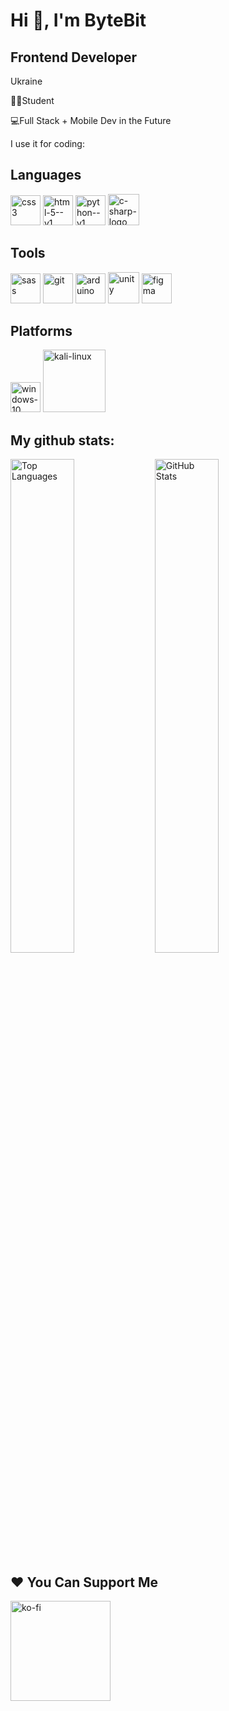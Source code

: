 <h1>Hi 👋, I'm ByteBit</h1>
<h2>Frontend Developer</h2>
<p>Ukraine</p>
<p>👨‍🎓Student</p>
<p>💻Full Stack + Mobile Dev in the Future</p>
<p>I use it for coding:</p>
<h2>Languages</h2>
<p>
  <img width="48" height="48" src="https://img.icons8.com/color/48/css3.png" alt="css3"/>
  <img width="48" height="48" src="https://img.icons8.com/color/48/html-5--v1.png" alt="html-5--v1"/>
  <img width="48" height="48" src="https://img.icons8.com/color/48/python--v1.png" alt="python--v1"/>
  <img width="50" height="50" src="https://img.icons8.com/ios-filled/50/c-sharp-logo.png" alt="c-sharp-logo"/>
</p>

<h2>Tools</h2>
<p>
  <img width="48" height="48" src="https://img.icons8.com/color/48/sass.png" alt="sass"/>
  <img width="48" height="48" src="https://img.icons8.com/color/48/git.png" alt="git"/>
  <img width="48" height="48" src="https://img.icons8.com/color/48/arduino.png" alt="arduino"/>
  <img width="50" height="50" src="https://img.icons8.com/ios/50/unity.png" alt="unity"/>
  <img width="48" height="48" src="https://img.icons8.com/fluency/48/figma.png" alt="figma"/>
</p>
<h2>Platforms</h2>
<p>
  <img width="48" height="48" src="https://img.icons8.com/color/48/windows-10.png" alt="windows-10"/>
  <img width="100" height="100" src="https://img.icons8.com/plasticine/100/kali-linux.png" alt="kali-linux"/>
</p>

<h2>My github stats:</h2>
<p>
  <img src="https://github-readme-stats.vercel.app/api/top-langs/?username=Domestor&layout=compact&bg_color=000000&text_color=ffffff" alt="Top Languages" width="45%" style="display:inline-block;"/>
  <img src="https://github-readme-stats.vercel.app/api?username=Domestor&show_icons=true&bg_color=000000&text_color=ffffff" alt="GitHub Stats" width="45%" style="display:inline-block;"/>
</p>

<h2>❤️ You Can Support Me</h2>
<p><p>
<a href="https://www.ko-fi.com/bytebit">
<img src="https://cdn.ko-fi.com/cdn/kofi3.png?v=3" width="160" alt="ko-fi" />
</a>
</p>
</p>
